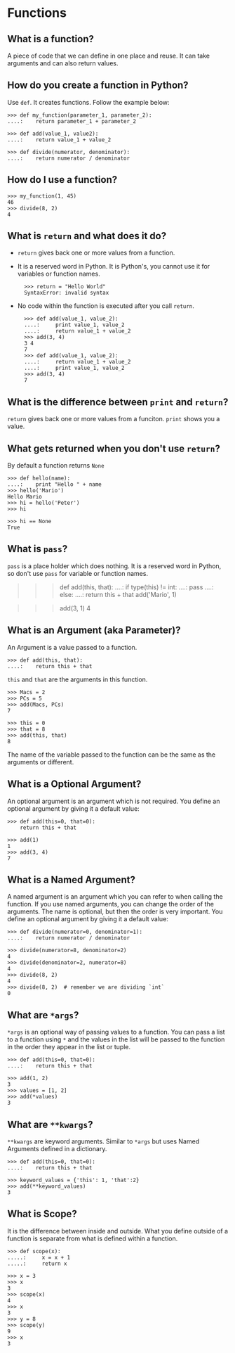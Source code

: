 # Functions

## What is a function?

A piece of code that we can define in one place and reuse.  It can take arguments and can also return values.


## How do you create a function in Python?
Use `def`. It creates functions. 
Follow the example below:

    >>> def my_function(parameter_1, parameter_2):
    ....:    return parameter_1 + parameter_2

    >>> def add(value_1, value2):
    ....:    return value_1 + value_2

    >>> def divide(numerator, denominator):
    ....:    return numerator / denominator


## How do I use a function?

    >>> my_function(1, 45)
    46
    >>> divide(8, 2)
    4


## What is `return` and what does it do?
- `return` gives back one or more values from a function.
- It is a reserved word in Python. It is Python's, you cannot use it for variables or function names.

        >>> return = "Hello World"
        SyntaxError: invalid syntax

- No code within the function is executed after you call `return`.

        >>> def add(value_1, value_2):
        ....:     print value_1, value_2
        ....:     return value_1 + value_2
        >>> add(3, 4)
        3 4
        7
        >>> def add(value_1, value_2):
        ....:     return value_1 + value_2
        ....:     print value_1, value_2
        >>> add(3, 4)
        7


## What is the difference between `print` and `return`?
`return` gives back one or more values from a funciton.
`print` shows you a value.


## What gets returned when you don't use `return`?
By default a function returns `None`


    >>> def hello(name):
    ....:    print "Hello " + name
    >>> hello('Mario')
    Hello Mario
    >>> hi = hello('Peter')
    >>> hi

    >>> hi == None
    True


## What is `pass`?
`pass` is a place holder which does nothing.
It is a reserved word in Python, so don't use `pass` for variable or function names.

   >>> def add(this, that):
   ....:     if type(this) != int:
   ....:         pass
   ....:     else:
   ....:         return this + that
   >>> add('Mario', 1)

   >>> add(3, 1)
   4


## What is an Argument (aka Parameter)?
An Argument is a value passed to a function.

    >>> def add(this, that):
    ....:    return this + that

`this` and `that` are the arguments in this function.

    >>> Macs = 2
    >>> PCs = 5
    >>> add(Macs, PCs)
    7

    >>> this = 0
    >>> that = 8
    >>> add(this, that)
    8

The name of the variable passed to the function can be the same as the arguments or different.


## What is a Optional Argument?
An optional argument is an argument which is not required.
You define an optional argument by giving it a default value:

    >>> def add(this=0, that=0):
        return this + that

    >>> add(1)
    1
    >>> add(3, 4)
    7

## What is a Named Argument?
A named argument is an argument which you can refer to when calling the function.
If you use named arguments, you can change the order of the arguments.
The name is optional, but then the order is very important.
You define an optional argument by giving it a default value:


    >>> def divide(numerator=0, denominator=1):
    ....:    return numerator / denominator

    >>> divide(numerator=8, denominator=2)
    4
    >>> divide(denominator=2, numerator=8)
    4
    >>> divide(8, 2)
    4
    >>> divide(8, 2)  # remember we are dividing `int`
    0


## What are `*args`?
`*args` is an optional way of passing values to a function. You can pass a list to a function using `*` and the values in the list will be passed to the function in the order they appear in the list or tuple.

    >>> def add(this=0, that=0):
    ....:    return this + that

    >>> add(1, 2)
    3
    >>> values = [1, 2]
    >>> add(*values)
    3

## What are `**kwargs`?
`**kwargs` are keyword arguments. Similar to `*args` but uses Named Arguments defined in a dictionary.

    >>> def add(this=0, that=0):
    ....:    return this + that

    >>> keyword_values = {'this': 1, 'that':2}
    >>> add(**keyword_values)
    3

## What is Scope?
It is the difference between inside and outside. What you define outside of a function is separate from what is defined within a function.

    >>> def scope(x):
    .....:     x = x + 1
    .....:     return x

    >>> x = 3
    >>> x
    3
    >>> scope(x)
    4
    >>> x
    3
    >>> y = 8
    >>> scope(y)
    9
    >>> x
    3

